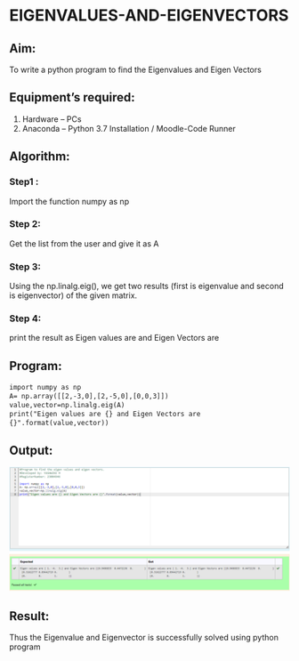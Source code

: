 # EIGENVALUES-AND-EIGENVECTORS
## Aim:
To write a python program to find the Eigenvalues and Eigen Vectors
## Equipment’s required:
1. 	Hardware – PCs
2. 	Anaconda – Python 3.7 Installation / Moodle-Code Runner
## Algorithm:
### Step1 : 
Import the function numpy as np
### Step 2: 
Get the list from the user and give it as A
### Step 3: 
Using the np.linalg.eig(),  we get two results (first is eigenvalue and second is eigenvector) of the given matrix.
### Step 4: 
print the result as Eigen values are and Eigen Vectors are

## Program:
```
import numpy as np
A= np.array([[2,-3,0],[2,-5,0],[0,0,3]])
value,vector=np.linalg.eig(A)
print("Eigen values are {} and Eigen Vectors are {}".format(value,vector))
```
## Output:
![Alt text](output.png)
## Result:
Thus the Eigenvalue and Eigenvector is successfully solved using python program
